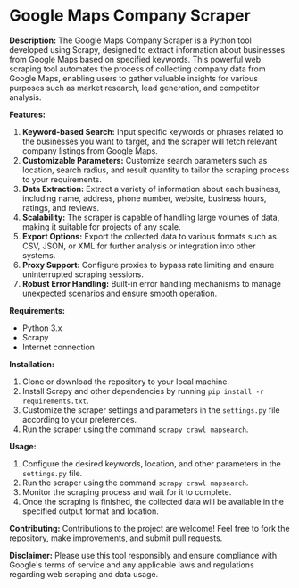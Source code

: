 # Google Maps Company Scraper

**Description:**
The Google Maps Company Scraper is a Python tool developed using Scrapy, designed to extract information about businesses from Google Maps based on specified keywords. This powerful web scraping tool automates the process of collecting company data from Google Maps, enabling users to gather valuable insights for various purposes such as market research, lead generation, and competitor analysis.

**Features:**
1. **Keyword-based Search:** Input specific keywords or phrases related to the businesses you want to target, and the scraper will fetch relevant company listings from Google Maps.
2. **Customizable Parameters:** Customize search parameters such as location, search radius, and result quantity to tailor the scraping process to your requirements.
3. **Data Extraction:** Extract a variety of information about each business, including name, address, phone number, website, business hours, ratings, and reviews.
4. **Scalability:** The scraper is capable of handling large volumes of data, making it suitable for projects of any scale.
5. **Export Options:** Export the collected data to various formats such as CSV, JSON, or XML for further analysis or integration into other systems.
6. **Proxy Support:** Configure proxies to bypass rate limiting and ensure uninterrupted scraping sessions.
7. **Robust Error Handling:** Built-in error handling mechanisms to manage unexpected scenarios and ensure smooth operation.

**Requirements:**
- Python 3.x
- Scrapy
- Internet connection

**Installation:**
1. Clone or download the repository to your local machine.
2. Install Scrapy and other dependencies by running `pip install -r requirements.txt`.
3. Customize the scraper settings and parameters in the `settings.py` file according to your preferences.
4. Run the scraper using the command `scrapy crawl mapsearch`.

**Usage:**
1. Configure the desired keywords, location, and other parameters in the `settings.py` file.
2. Run the scraper using the command `scrapy crawl mapsearch`.
3. Monitor the scraping process and wait for it to complete.
4. Once the scraping is finished, the collected data will be available in the specified output format and location.

**Contributing:**
Contributions to the project are welcome! Feel free to fork the repository, make improvements, and submit pull requests.

**Disclaimer:**
Please use this tool responsibly and ensure compliance with Google's terms of service and any applicable laws and regulations regarding web scraping and data usage.
